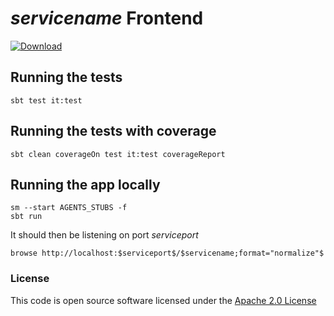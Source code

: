 # $servicename$ Frontend

[ ![Download](https://api.bintray.com/packages/hmrc/releases/$servicenamehyphen$/images/download.svg) ](https://bintray.com/hmrc/releases/$servicenamehyphen$/_latestVersion)

## Running the tests

    sbt test it:test
    
## Running the tests with coverage

    sbt clean coverageOn test it:test coverageReport

## Running the app locally

    sm --start AGENTS_STUBS -f
    sbt run

It should then be listening on port $serviceport$

    browse http://localhost:$serviceport$/$servicename;format="normalize"$

### License


This code is open source software licensed under the [Apache 2.0 License]("http://www.apache.org/licenses/LICENSE-2.0.html")
